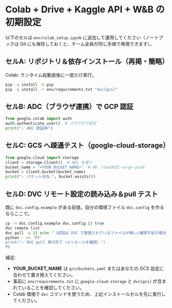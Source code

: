 # Colab + Drive + Kaggle API + W&B の初期設定

以下のセルは `env/colab_setup.ipynb` に追加して運用してください（ノートブックは Git にも保存しておくと、チーム全員が同じ手順で再現できます）。

## セルA: リポジトリ＆依存インストール（再掲・簡略）
Colab: ランタイム起動直後に一度だけ実行。

```bash
pip -q install -U pip
pip -q install -r env/requirements.txt "dvc[gcs]"
```

## セルB: ADC（ブラウザ連携）で GCP 認証

```python
from google.colab import auth
auth.authenticate_user()  # ブラウザで認可
print("✅ ADC 認証OK")
```

## セルC: GCS へ疎通テスト（google-cloud-storage）

```python
from google.cloud import storage
client = storage.Client()  # ADC を使う
bucket_name = "<YOUR_BUCKET_NAME>"  # 例: rsna2025-<org>-prod
bucket = client.bucket(bucket_name)
print("✅ バケット存在:", bucket.exists())
```

## セルD: DVC リモート設定の読み込み＆pull テスト

既に `dvc.config.example` がある前提。自分の環境ファイル `dvc.config` を作るならここで。

```bash
cp -n dvc.config.example dvc.config || true
dvc remote list
dvc pull -q || echo "（初回は DVC で管理されているファイルが無い/権限不足の場合があります）"
python - << 'PY'
print("✅ DVC pull 実行完了（メッセージを確認）")
PY
```

補足:
- **YOUR_BUCKET_NAME** は `gcs/buckets.yaml` またはあなたの GCS 設定に合わせて置き換えてください。
- 事前に `env/requirements.txt` に `google-cloud-storage` と `dvc[gcs]` が含まれていることを確認してください。
- Colab 環境で `dvc` コマンドを使うため、上記インストールセルを先に実行してください。
